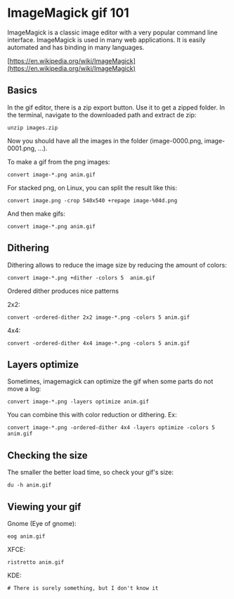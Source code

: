 # ImageMagick gif 101

ImageMagick is a classic image editor with a very popular 
command line interface. ImageMagick is used in many web applications. 
It is easily automated and has binding in many languages.

[https://en.wikipedia.org/wiki/ImageMagick](https://en.wikipedia.org/wiki/ImageMagick)

## Basics
In the gif editor, there is a zip export button. Use it to get a zipped folder.
In the terminal, navigate to the downloaded path and extract de zip:

    unzip images.zip
	
Now you should have all the images in the folder (image-0000.png, image-0001.png, ...).

To make a gif from the png images:

    convert image-*.png anim.gif

For stacked png, on Linux, you can split the result like this:

    convert image.png -crop 540x540 +repage image-%04d.png

And then make gifs:

    convert image-*.png anim.gif

## Dithering

Dithering allows to reduce the image size by reducing the amount of colors:

    convert image-*.png +dither -colors 5  anim.gif

Ordered dither produces nice patterns

2x2:

    convert -ordered-dither 2x2 image-*.png -colors 5 anim.gif

4x4:

	convert -ordered-dither 4x4 image-*.png -colors 5 anim.gif

## Layers optimize

Sometimes, imagemagick can optimize the gif when some parts do not move a log:

    convert image-*.png -layers optimize anim.gif
	
You can combine this with color reduction or dithering. Ex:

    convert image-*.png -ordered-dither 4x4 -layers optimize -colors 5 anim.gif

## Checking the size

The smaller the better load time, so check your gif's size:

    du -h anim.gif

## Viewing your gif

Gnome (Eye of gnome): 

    eog anim.gif

XFCE:

    ristretto anim.gif

KDE:

    # There is surely something, but I don't know it
